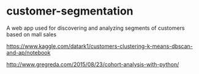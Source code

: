 # customer-segmentation
A web app used for discovering and analyzing segments of customers based on mall sales

https://www.kaggle.com/datark1/customers-clustering-k-means-dbscan-and-ap/notebook

http://www.gregreda.com/2015/08/23/cohort-analysis-with-python/
